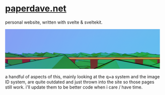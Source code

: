 # [paperdave.net](https://paperdave.net)

personal website, written with svelte & sveltekit.

![banner](static/readme-banner.png)

a handful of aspects of this, mainly looking at the q+a system and the image ID system, are quite outdated and just thrown into the site so those pages still work. i'll update them to be better code when i care / have time.
